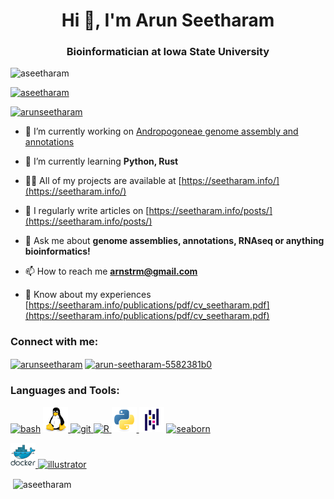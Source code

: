 <h1 align="center">Hi 👋, I'm Arun Seetharam</h1>
<h3 align="center">Bioinformatician at Iowa State University</h3>

<p align="left"> <img src="https://komarev.com/ghpvc/?username=aseetharam&label=Profile%20views&color=0e75b6&style=flat" alt="aseetharam" /> </p>

<p align="left"> <a href="https://github.com/ryo-ma/github-profile-trophy"><img src="https://github-profile-trophy.vercel.app/?username=aseetharam" alt="aseetharam" /></a> </p>

<p align="left"> <a href="https://twitter.com/arunseetharam" target="blank"><img src="https://img.shields.io/twitter/follow/arunseetharam?logo=twitter&style=for-the-badge" alt="arunseetharam" /></a> </p>

- 🔭 I’m currently working on [Andropogoneae genome assembly and annotations](https://panandropogoneae.com/)

- 🌱 I’m currently learning **Python, Rust**

- 👨‍💻 All of my projects are available at [https://seetharam.info/](https://seetharam.info/)

- 📝 I regularly write articles on [https://seetharam.info/posts/](https://seetharam.info/posts/)

- 💬 Ask me about **genome assemblies, annotations, RNAseq or anything bioinformatics!**

- 📫 How to reach me **arnstrm@gmail.com**

- 📄 Know about my experiences [https://seetharam.info/publications/pdf/cv_seetharam.pdf](https://seetharam.info/publications/pdf/cv_seetharam.pdf)

<h3 align="left">Connect with me:</h3>
<p align="left">
<a href="https://twitter.com/arunseetharam" target="blank"><img align="center" src="https://raw.githubusercontent.com/rahuldkjain/github-profile-readme-generator/master/src/images/icons/Social/twitter.svg" alt="arunseetharam" height="30" width="40" /></a>
<a href="https://linkedin.com/in/arun-seetharam-5582381b0" target="blank"><img align="center" src="https://raw.githubusercontent.com/rahuldkjain/github-profile-readme-generator/master/src/images/icons/Social/linked-in-alt.svg" alt="arun-seetharam-5582381b0" height="30" width="40" /></a>
</p>

<h3 align="left">Languages and Tools:</h3>
<p align="left">
<a href="https://www.gnu.org/software/bash/" target="_blank" rel="noreferrer"> <img src="https://www.vectorlogo.zone/logos/gnu_bash/gnu_bash-icon.svg" alt="bash" width="40" height="40"/></a>
<a href="https://www.linux.org/" target="_blank" rel="noreferrer"> <img src="https://raw.githubusercontent.com/devicons/devicon/master/icons/linux/linux-original.svg" alt="linux" width="40" height="40"/> </a>
<a href="https://git-scm.com/" target="_blank" rel="noreferrer"> <img src="https://www.vectorlogo.zone/logos/git-scm/git-scm-icon.svg" alt="git" width="40" height="40"/> </a>
<a href="https://www.r-project.org" target="_blank" rel="noreferrer"> <img src="https://www.vectorlogo.zone/logos/r-project/r-project-icon.svg" alt="R" width="40" height="40"/> </a>
<a href="https://www.python.org" target="_blank" rel="noreferrer"> <img src="https://raw.githubusercontent.com/devicons/devicon/master/icons/python/python-original.svg" alt="python" width="40" height="40"/> </a>
<a href="https://pandas.pydata.org/" target="_blank" rel="noreferrer"> <img src="https://raw.githubusercontent.com/devicons/devicon/2ae2a900d2f041da66e950e4d48052658d850630/icons/pandas/pandas-original.svg" alt="pandas" width="40" height="40"/></a>
<a href="https://seaborn.pydata.org/" target="_blank" rel="noreferrer"> <img src="https://seaborn.pydata.org/_images/logo-mark-lightbg.svg" alt="seaborn" width="40" height="40"/> </a> </p>
<a href="https://www.docker.com/" target="_blank" rel="noreferrer"> <img src="https://raw.githubusercontent.com/devicons/devicon/master/icons/docker/docker-original-wordmark.svg" alt="docker" width="40" height="40"/> </a>
<a href="https://www.adobe.com/in/products/illustrator.html" target="_blank" rel="noreferrer"> <img src="https://www.vectorlogo.zone/logos/adobe_illustrator/adobe_illustrator-icon.svg" alt="illustrator" width="40" height="40"/> </a>

<p>&nbsp;<img align="center" src="https://github-readme-stats.vercel.app/api?username=aseetharam&show_icons=true&locale=en" alt="aseetharam" /></p>